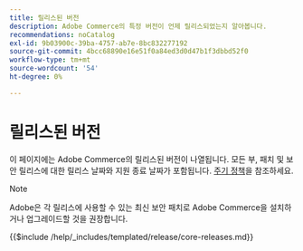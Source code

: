 ```yaml
---
title: 릴리스된 버전
description: Adobe Commerce의 특정 버전이 언제 릴리스되었는지 알아봅니다.
recommendations: noCatalog
exl-id: 9b03900c-39ba-4757-ab7e-8bc832277192
source-git-commit: 4bcc68890e16e51f0a84ed3d0d47b1f3dbbd52f0
workflow-type: tm+mt
source-wordcount: '54'
ht-degree: 0%

---
```


# 릴리스된 버전

이 페이지에는 Adobe Commerce의 릴리스된 버전이 나열됩니다. 모든 부, 패치 및 보안 릴리스에 대한 릴리스 날짜와 지원 종료 날짜가 포함됩니다. [주기 정책](lifecycle-policy.md)을 참조하세요.

>[!NOTE]
>
>Adobe은 각 릴리스에 사용할 수 있는 최신 보안 패치로 Adobe Commerce을 설치하거나 업그레이드할 것을 권장합니다.

{{$include /help/_includes/templated/release/core-releases.md}}
